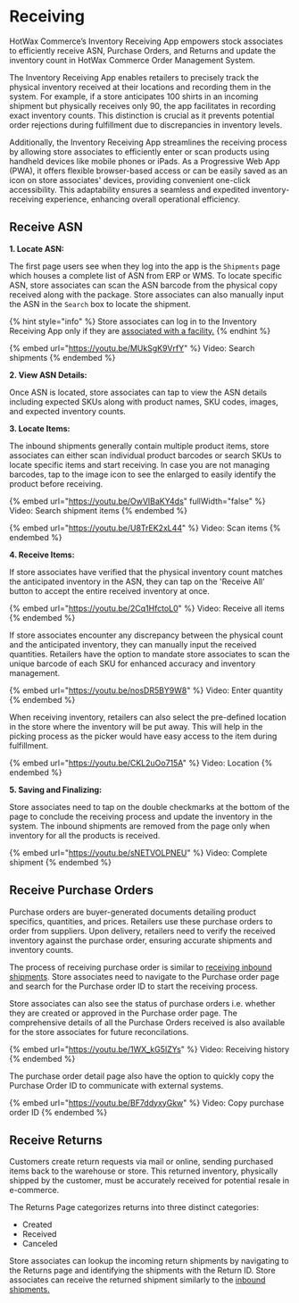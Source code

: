 # Receiving

HotWax Commerce’s Inventory Receiving App empowers stock associates to efficiently receive ASN, Purchase Orders, and Returns and update the inventory count in HotWax Commerce Order Management System.

The Inventory Receiving App enables retailers to precisely track the physical inventory received at their locations and recording them in the system. For example, if a store anticipates 100 shirts in an incoming shipment but physically receives only 90, the app facilitates in recording exact inventory counts. This distinction is crucial as it prevents potential order rejections during fulfillment due to discrepancies in inventory levels.

Additionally, the Inventory Receiving App streamlines the receiving process by allowing store associates to efficiently enter or scan products using handheld devices like mobile phones or iPads. As a Progressive Web App (PWA), it offers flexible browser-based access or can be easily saved as an icon on store associates' devices, providing convenient one-click accessibility. This adaptability ensures a seamless and expedited inventory-receiving experience, enhancing overall operational efficiency.

## Receive ASN

**1. Locate ASN:**

The first page users see when they log into the app is the `Shipments` page which houses a complete list of ASN from ERP or WMS. To locate specific ASN, store associates can scan the ASN barcode from the physical copy received along with the package. Store associates can also manually input the ASN in the `Search` box to locate the shipment.

{% hint style="info" %}
Store associates can log in to the Inventory Receiving App only if they are [associated with a facility.](users/manageUser.md#add-facilities)
{% endhint %}

{% embed url="https://youtu.be/MUkSgK9VrfY" %}
Video: Search shipments
{% endembed %}

**2. View ASN Details:**

Once ASN is located, store associates can tap to view the ASN details including expected SKUs along with product names, SKU codes, images, and expected inventory counts.

**3. Locate Items:**

The inbound shipments generally contain multiple product items, store associates can either scan individual product barcodes or search SKUs to locate specific items and start receiving. In case you are not managing barcodes, tap to the image icon to see the enlarged to easily identify the product before receiving.

{% embed url="https://youtu.be/OwVIBaKY4ds" fullWidth="false" %}
Video: Search shipment items
{% endembed %}

{% embed url="https://youtu.be/U8TrEK2xL44" %}
Video: Scan items
{% endembed %}

**4. Receive Items:**

If store associates have verified that the physical inventory count matches the anticipated inventory in the ASN, they can tap on the 'Receive All' button to accept the entire received inventory at once. 

{% embed url="https://youtu.be/2Cq1HfctoL0" %}
Video: Receive all items
{% endembed %}

If store associates encounter any discrepancy between the physical count and the anticipated inventory, they can manually input the received quantities. Retailers have the option to mandate store associates to scan the unique barcode of each SKU for enhanced accuracy and inventory management.

{% embed url="https://youtu.be/nosDR5BY9W8" %}
Video: Enter quantity
{% endembed %}

When receiving inventory, retailers can also select the pre-defined location in the store where the inventory will be put away. This will help in the picking process as the picker would have easy access to the item during fulfillment.

{% embed url="https://youtu.be/CKL2uOo715A" %}
Video: Location
{% endembed %}

**5. Saving and Finalizing:**

Store associates need to tap on the double checkmarks at the bottom of the page to conclude the receiving process and update the inventory in the system. The inbound shipments are removed from the page only when inventory for all the products is received.

{% embed url="https://youtu.be/sNETVOLPNEU" %}
Video: Complete shipment
{% endembed %}

## Receive Purchase Orders

Purchase orders are buyer-generated documents detailing product specifics, quantities, and prices. Retailers use these purchase orders to order from suppliers. Upon delivery, retailers need to verify the received inventory against the purchase order, ensuring accurate shipments and inventory counts.

The process of receiving purchase order is similar to [receiving inbound shipments](receiving.md#receive-asn). Store associates need to navigate to the Purchase order page and search for the Purchase order ID to start the receiving process.

Store associates can also see the status of purchase orders i.e. whether they are created or approved in the Purchase order page. The comprehensive details of all the Purchase Orders received is also available for the store associates for future reconcilations.

{% embed url="https://youtu.be/1WX_kG5IZYs" %}
Video: Receiving history
{% endembed %}

The purchase order detail page also have the option to quickly copy the Purchase Order ID to communicate with external systems.

{% embed url="https://youtu.be/BF7ddyxyGkw" %}
Video: Copy purchase order ID
{% endembed %}

## Receive Returns

Customers create return requests via mail or online, sending purchased items back to the warehouse or store. This returned inventory, physically shipped by the customer, must be accurately received for potential resale in e-commerce.

The Returns Page categorizes returns into three distinct categories:

* Created
* Received
* Canceled

Store associates can lookup the incoming return shipments by navigating to the Returns page and identifying the shipments with the Return ID. Store associates can receive the returned shipment similarly to the [inbound shipments](receiving/Receiving-incoming-shipments.md)[.](receiving.md#receive-asn)
